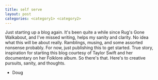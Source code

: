 ```yaml
---
title: self serve
layout: post
categories: <category1> <category2>
---
```


Just starting up a blog again. It's been quite a while since Rug's Gone Walkabout, and I've missed writing, helps my sanity and clarity. No idea what this will be about really. Ramblings, musing, and some assorted nonsense probably. For now, just publishing this to get started. True story, inspiration for starting this blog courtesy of Taylor Swift and her documentary on her Folklore album. So there's that. Here's to creative pursuits, sanity, and thoughts.


- Doug
